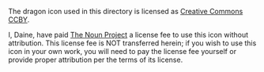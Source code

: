 The dragon icon used in this directory is licensed as [Creative Commons CCBY](https://creativecommons.org/licenses/by/3.0/). 

I, Daine, have paid [The Noun Project](https://thenounproject.com) a license fee to use this icon without attribution. This license fee is NOT transferred herein; if you wish to use this icon in your own work, you will need to pay the license fee yourself or provide proper attribution per the terms of its license.
